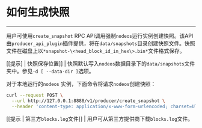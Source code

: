 # 如何生成快照
---

用户可使用`create_snapshot` RPC API调用强制`nodeos`运行实例创建快照。该API由`producer_api_plugin`插件提供，将在`data/snapshots`目录创建快照文件。快照文件在磁盘上以`*snapshot-\<head_block_id_in_hex\>.bin*`文件格式保存。


[[提示] | 快照保存位置]]
| 快照默认写入`nodeos`数据目录下的`data/snapshots`文件夹中。参见`-d [ --data-dir ]`选项。

对于本地运行的`nodeos` 实例，下面命令将请求`nodeos`创建快照：

```sh
curl --request POST \
  --url http://127.0.0.1:8888/v1/producer/create_snapshot \
  --header 'content-type: application/x-www-form-urlencoded; charset=UTF-8'
```

[[提示 | 第三方`blocks.log`文件]]
| 用户可从第三方提供商下载`blocks.log`文件。
